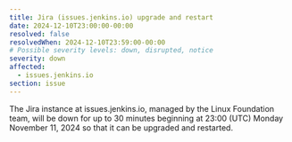 ```yaml
---
title: Jira (issues.jenkins.io) upgrade and restart
date: 2024-12-10T23:00:00-00:00
resolved: false
resolvedWhen: 2024-12-10T23:59:00-00:00
# Possible severity levels: down, disrupted, notice
severity: down
affected:
  - issues.jenkins.io
section: issue
---
```

The Jira instance at issues.jenkins.io, managed by the Linux Foundation team, will be down for up to 30 minutes beginning at 23:00 (UTC) Monday November 11, 2024 so that it can be upgraded and restarted.

